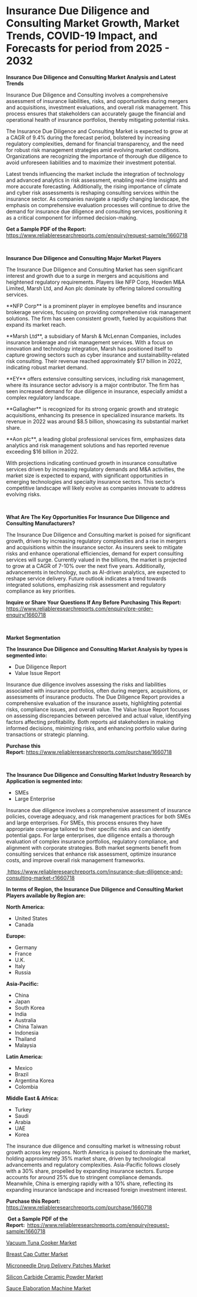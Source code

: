 <p><h1>Insurance Due Diligence and Consulting Market Growth, Market Trends, COVID-19 Impact, and Forecasts for period from 2025 - 2032</h1></p><p><strong>Insurance Due Diligence and Consulting Market Analysis and Latest Trends</strong></p>
<p><p>Insurance Due Diligence and Consulting involves a comprehensive assessment of insurance liabilities, risks, and opportunities during mergers and acquisitions, investment evaluations, and overall risk management. This process ensures that stakeholders can accurately gauge the financial and operational health of insurance portfolios, thereby mitigating potential risks.</p><p>The Insurance Due Diligence and Consulting Market is expected to grow at a CAGR of 9.4% during the forecast period, bolstered by increasing regulatory complexities, demand for financial transparency, and the need for robust risk management strategies amid evolving market conditions. Organizations are recognizing the importance of thorough due diligence to avoid unforeseen liabilities and to maximize their investment potential.</p><p>Latest trends influencing the market include the integration of technology and advanced analytics in risk assessment, enabling real-time insights and more accurate forecasting. Additionally, the rising importance of climate and cyber risk assessments is reshaping consulting services within the insurance sector. As companies navigate a rapidly changing landscape, the emphasis on comprehensive evaluation processes will continue to drive the demand for insurance due diligence and consulting services, positioning it as a critical component for informed decision-making.</p></p>
<p><strong>Get a Sample PDF of the Report:&nbsp;</strong> <a href="https://www.reliableresearchreports.com/enquiry/request-sample/1660718?utm_campaign=9&utm_medium=2&utm_source=Github&utm_content=ia&utm_term=17012025&utm_id=insurance-due-diligence-and-consulting">https://www.reliableresearchreports.com/enquiry/request-sample/1660718</a></p>
<p>&nbsp;</p>
<p><strong>Insurance Due Diligence and Consulting Major Market Players</strong></p>
<p><p>The Insurance Due Diligence and Consulting Market has seen significant interest and growth due to a surge in mergers and acquisitions and heightened regulatory requirements. Players like NFP Corp, Howden M&A Limited, Marsh Ltd, and Aon plc dominate by offering tailored consulting services.</p><p>**NFP Corp** is a prominent player in employee benefits and insurance brokerage services, focusing on providing comprehensive risk management solutions. The firm has seen consistent growth, fueled by acquisitions that expand its market reach. </p><p>**Marsh Ltd**, a subsidiary of Marsh & McLennan Companies, includes insurance brokerage and risk management services. With a focus on innovation and technology integration, Marsh has positioned itself to capture growing sectors such as cyber insurance and sustainability-related risk consulting. Their revenue reached approximately $17 billion in 2022, indicating robust market demand.</p><p>**EY** offers extensive consulting services, including risk management, where its insurance sector advisory is a major contributor. The firm has seen increased demand for due diligence in insurance, especially amidst a complex regulatory landscape. </p><p>**Gallagher** is recognized for its strong organic growth and strategic acquisitions, enhancing its presence in specialized insurance markets. Its revenue in 2022 was around $8.5 billion, showcasing its substantial market share.</p><p>**Aon plc**, a leading global professional services firm, emphasizes data analytics and risk management solutions and has reported revenue exceeding $16 billion in 2022. </p><p>With projections indicating continued growth in insurance consultative services driven by increasing regulatory demands and M&A activities, the market size is expected to expand, with significant opportunities in emerging technologies and specialty insurance sectors. This sector's competitive landscape will likely evolve as companies innovate to address evolving risks.</p></p>
<p>&nbsp;</p>
<p><strong>What Are The Key Opportunities For Insurance Due Diligence and Consulting Manufacturers?</strong></p>
<p><p>The Insurance Due Diligence and Consulting market is poised for significant growth, driven by increasing regulatory complexities and a rise in mergers and acquisitions within the insurance sector. As insurers seek to mitigate risks and enhance operational efficiencies, demand for expert consulting services will surge. Currently valued in the billions, the market is projected to grow at a CAGR of 7-10% over the next five years. Additionally, advancements in technology, such as AI-driven analytics, are expected to reshape service delivery. Future outlook indicates a trend towards integrated solutions, emphasizing risk assessment and regulatory compliance as key priorities.</p></p>
<p><strong>Inquire or Share Your Questions If Any Before Purchasing This Report:</strong> <a href="https://www.reliableresearchreports.com/enquiry/pre-order-enquiry/1660718?utm_campaign=9&utm_medium=2&utm_source=Github&utm_content=ia&utm_term=17012025&utm_id=insurance-due-diligence-and-consulting">https://www.reliableresearchreports.com/enquiry/pre-order-enquiry/1660718</a></p>
<p>&nbsp;</p>
<p><strong>Market Segmentation</strong></p>
<p><strong>The Insurance Due Diligence and Consulting Market Analysis by types is segmented into:</strong></p>
<p><ul><li>Due Diligence Report</li><li>Value Issue Report</li></ul></p>
<p><p>Insurance due diligence involves assessing the risks and liabilities associated with insurance portfolios, often during mergers, acquisitions, or assessments of insurance products. The Due Diligence Report provides a comprehensive evaluation of the insurance assets, highlighting potential risks, compliance issues, and overall value. The Value Issue Report focuses on assessing discrepancies between perceived and actual value, identifying factors affecting profitability. Both reports aid stakeholders in making informed decisions, minimizing risks, and enhancing portfolio value during transactions or strategic planning.</p></p>
<p><strong>Purchase this Report:&nbsp;</strong><a href="https://www.reliableresearchreports.com/purchase/1660718?utm_campaign=9&utm_medium=2&utm_source=Github&utm_content=ia&utm_term=17012025&utm_id=insurance-due-diligence-and-consulting">https://www.reliableresearchreports.com/purchase/1660718</a></p>
<p>&nbsp;</p>
<p><strong>The Insurance Due Diligence and Consulting Market Industry Research by Application is segmented into:</strong></p>
<p><ul><li>SMEs</li><li>Large Enterprise</li></ul></p>
<p><p>Insurance due diligence involves a comprehensive assessment of insurance policies, coverage adequacy, and risk management practices for both SMEs and large enterprises. For SMEs, this process ensures they have appropriate coverage tailored to their specific risks and can identify potential gaps. For large enterprises, due diligence entails a thorough evaluation of complex insurance portfolios, regulatory compliance, and alignment with corporate strategies. Both market segments benefit from consulting services that enhance risk assessment, optimize insurance costs, and improve overall risk management frameworks.</p></p>
<p><a href="https://www.reliableresearchreports.com/insurance-due-diligence-and-consulting-market-r1660718?utm_campaign=9&utm_medium=2&utm_source=Github&utm_content=ia&utm_term=17012025&utm_id=insurance-due-diligence-and-consulting">&nbsp;https://www.reliableresearchreports.com/insurance-due-diligence-and-consulting-market-r1660718</a></p>
<p><strong>In terms of Region, the Insurance Due Diligence and Consulting Market Players available by Region are:</strong></p>
<p>
    <p> <strong> North America: </strong>
        <ul>
            <li>United States</li>
            <li>Canada</li>
        </ul>
        </p> 
    <p> <strong> Europe: </strong>
        <ul>
            <li>Germany</li>
            <li>France</li>
            <li>U.K.</li>
            <li>Italy</li>
            <li>Russia</li>
        </ul>
        </p> 
    <p> <strong> Asia-Pacific: </strong>
        <ul>
            <li>China</li>
            <li>Japan</li>
            <li>South Korea</li>
            <li>India</li>
            <li>Australia</li>
            <li>China Taiwan</li>
            <li>Indonesia</li>
            <li>Thailand</li>
            <li>Malaysia</li>
        </ul>
        </p> 
    <p> <strong> Latin America: </strong>
        <ul>
            <li>Mexico</li>
            <li>Brazil</li>
            <li>Argentina Korea</li>
            <li>Colombia</li>
        </ul>
        </p> 
    <p> <strong> Middle East & Africa: </strong>
        <ul>
            <li>Turkey</li>
            <li>Saudi</li>
            <li>Arabia</li>
            <li>UAE</li>
            <li>Korea</li>
        </ul>
    </p>
    </p>
<p><p>The insurance due diligence and consulting market is witnessing robust growth across key regions. North America is poised to dominate the market, holding approximately 35% market share, driven by technological advancements and regulatory complexities. Asia-Pacific follows closely with a 30% share, propelled by expanding insurance sectors. Europe accounts for around 25% due to stringent compliance demands. Meanwhile, China is emerging rapidly with a 10% share, reflecting its expanding insurance landscape and increased foreign investment interest.</p></p>
<p><strong>Purchase this Report: </strong><a href="https://www.reliableresearchreports.com/purchase/1660718?utm_campaign=9&utm_medium=2&utm_source=Github&utm_content=ia&utm_term=17012025&utm_id=insurance-due-diligence-and-consulting">https://www.reliableresearchreports.com/purchase/1660718</a></p>
<p>&nbsp;<strong>Get a Sample PDF of the Report:&nbsp;&nbsp;</strong><a href="https://www.reliableresearchreports.com/enquiry/request-sample/1660718?utm_campaign=9&utm_medium=2&utm_source=Github&utm_content=ia&utm_term=17012025&utm_id=insurance-due-diligence-and-consulting">https://www.reliableresearchreports.com/enquiry/request-sample/1660718</a></p>
<p><strong></strong></p>
<p><p><a href="https://github.com/SanjidaMahmud54/Market-Research-Report-List-1/blob/main/vacuum-tuna-cooker-market.md?utm_campaign=9&utm_medium=2&utm_source=Github&utm_content=ia&utm_term=17012025&utm_id=insurance-due-diligence-and-consulting">Vacuum Tuna Cooker Market</a></p><p><a href="https://github.com/hgf64gh/Market-Research-Report-List-1/blob/main/breast-cap-cutter-market.md?utm_campaign=9&utm_medium=2&utm_source=Github&utm_content=ia&utm_term=17012025&utm_id=insurance-due-diligence-and-consulting">Breast Cap Cutter Market</a></p><p><a href="https://github.com/manesros8/Market-Research-Report-List-1/blob/main/microneedle-drug-delivery-patches-market.md?utm_campaign=9&utm_medium=2&utm_source=Github&utm_content=ia&utm_term=17012025&utm_id=insurance-due-diligence-and-consulting">Microneedle Drug Delivery Patches Market</a></p><p><a href="https://github.com/ulyssacrayne00231/Market-Research-Report-List-1/blob/main/silicon-carbide-ceramic-powder-market.md?utm_campaign=9&utm_medium=2&utm_source=Github&utm_content=ia&utm_term=17012025&utm_id=insurance-due-diligence-and-consulting">Silicon Carbide Ceramic Powder Market</a></p><p><a href="https://github.com/WashimHussain441/Market-Research-Report-List-1/blob/main/sauce-elaboration-machine-market.md?utm_campaign=9&utm_medium=2&utm_source=Github&utm_content=ia&utm_term=17012025&utm_id=insurance-due-diligence-and-consulting">Sauce Elaboration Machine Market</a></p></p>